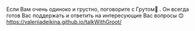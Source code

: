 Если Вам очень одиноко и грустно, поговорите с Грутом🌱 . Он всегда готов Вас поддержать и ответить на интересующие Вас вопросы 😊 
https://valeriiadeikina.github.io/talkWithGroot/
